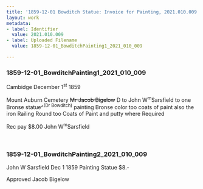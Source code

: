 ```yaml
---
title: '1859-12-01 Bowditch Statue: Invoice for Painting, 2021.010.009'
layout: work
metadata:
- label: Identifier
  value: 2021.010.009
- label: Uploaded Filename
  value: 1859-12-01_BowditchPainting1_2021_010_009

---
```

<div class="pages">
<div id="page-1797815">
<h3><a name="page-1797815">1859-12-01_BowditchPainting1_2021_010_009</a></h3>
<div class="page-content">
<p>Cambidge December 1<sup>st</sup> 1859</p>
<p>Mount Auburn Cemetery <span class='line-break'> </span><del>Mr Jacob Bigelow</del><span class='line-break'> </span>D to John W<sup>m</sup>Sarsfield<span class='line-break'> </span>to one Bronse statue^<sup>(Dr Bowditch)</sup> painting Bronse color too<span class='line-break'> </span>coats of paint also the iron Railing Round too <span class='line-break'> </span>Coats of Paint and putty where Required</p>
<p>Rec pay  $8.00<span class='line-break'> </span>John W<sup>m</sup>Sarsfield</p>
</div>
</div>
<br />
<div id="page-1797816">
<h3><a name="page-1797816">1859-12-01_BowditchPainting2_2021_010_009</a></h3>
<div class="page-content">
<p>John W Sarsfield<span class='line-break'> </span>Dec 1 1859<span class='line-break'> </span>Painting Statue<span class='line-break'> </span>$8.-</p>
<p>Approved<span class='line-break'> </span>Jacob Bigelow</p>
</div>
</div>
<br />
</div>

